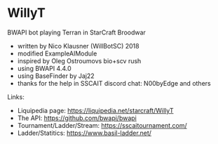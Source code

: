 # WillyT
BWAPI bot playing Terran in StarCraft Broodwar

- written by Nico Klausner (WillBotSC) 2018  
- modified ExampleAIModule  
- inspired by Oleg Ostroumovs bio+scv rush  
- using BWAPI 4.4.0  
- using BaseFinder by Jaj22  
- thanks for the help in SSCAIT discord chat: N00byEdge and others  

Links:

- Liquipedia page: https://liquipedia.net/starcraft/WillyT  
- The API: https://github.com/bwapi/bwapi  
- Tournament/Ladder/Stream: https://sscaitournament.com/  
- Ladder/Statitics: https://www.basil-ladder.net/  

